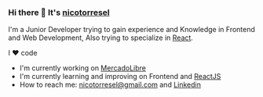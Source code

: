 ### Hi there 👋 It's [nicotorresel](https://www.linkedin.com/nicotorresel/)

I'm a Junior Developer trying to gain experience and Knowledge in Frontend and Web Development, Also trying to specialize in [React](https://reactjs.org/).

I :heart: code


- I'm currently working on [MercadoLibre](https://www.mercadolibre.com)
- I'm currently learning and improving on Frontend and [ReactJS](https://reactjs.org/)
- How to reach me: nicotorresel@gmail.com and [Linkedin](https://wwww.linkedin.com/nicotorresel/) 

